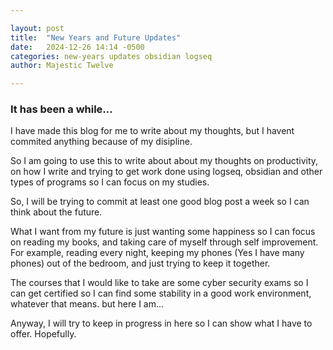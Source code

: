 ```yaml
---

layout: post
title:  "New Years and Future Updates"
date:   2024-12-26 14:14 -0500
categories: new-years updates obsidian logseq
author: Majestic Twelve

---
```


### It has been a while...

I have made this blog for me to write about my thoughts, but I havent commited anything because of my disipline.

So I am going to use this to write about about my thoughts on productivity, on how I write and trying to get work done using logseq, obsidian and other types of programs so I can focus on my studies.

So, I will be trying to commit at least one good blog post a week so I can think about the future.

What I want from my future is just wanting some happiness so I can focus on reading my books, and taking care of myself through self improvement.
For example, reading every night, keeping my phones (Yes I have many phones) out of the bedroom, and just trying to keep it together.

The courses that I would like to take are some cyber security exams so I can get certified so I can find some stability in a good work environment, whatever that means. but here I am...

Anyway, I will try to keep in progress in here so I can show what I have to offer.
Hopefully.
